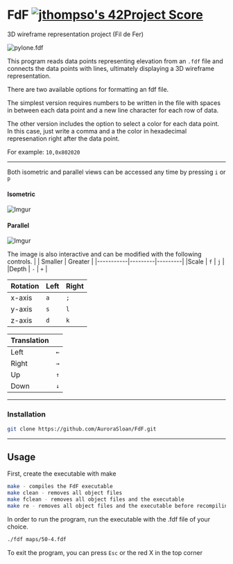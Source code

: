 # FdF [![jthompso's 42Project Score](https://badge42.herokuapp.com/api/project/jthompso/FdF)](https://github.com/AuroraSloan/badge42)
3D wireframe representation project (Fil de Fer)

![pylone.fdf](https://media.giphy.com/media/tb0TaF4rLupZr1rDaj/giphy.gif)

 This program reads data points representing elevation from an `.fdf` file and connects the data points with lines, ultimately displaying a 3D wireframe representation. 
 
 There are two available options for formatting an fdf file. 
 
 The simplest version requires numbers to be written in the file with spaces in between each data point and a new line character for each row of data. 
 
 The other version includes the option to select a color for each data point. In this case, just write a comma and a the color in hexadecimal represenation right after the data point. 
 
 For example: `10,0x802020`

----
Both isometric and parallel views can be accessed any time by pressing ``i`` or ``p``
#### Isometric
![Imgur](https://i.imgur.com/5izB50O.png)

#### Parallel
![Imgur](https://i.imgur.com/UXsCMyy.png)

The image is also interactive and can be modified with the following controls.
|           | Smaller | Greater |
|-----------|---------|---------|
|Scale      |  ``f``  |  ``j``  |
|Depth      |  ``-``  |  ``+``  |

|Rotation   | Left  |  Right |
|-----------|-------|--------|
|x-axis     | ``a`` |  ``;`` |
|y-axis     | ``s`` |  ``l`` |
|z-axis     | ``d`` |  ``k`` |

|Translation |        |
|------------|--------|
|Left        |  ``←`` |
|Right       |  ``→`` |
|Up          |  ``↑`` | 
|Down        |  ``↓`` | 

----
### Installation
```bash
git clone https://github.com/AuroraSloan/FdF.git
```
----
## Usage
First, create the executable with make
```bash
make - compiles the FdF executable
make clean - removes all object files
make fclean - removes all object files and the executable
make re - removes all object files and the executable before recompiling the program
```
In order to run the program, run the executable with the .fdf file of your choice.
```bash
./fdf maps/50-4.fdf
```
To exit the program, you can press ``Esc`` or the red X in the top corner

